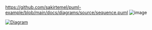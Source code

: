 
https://github.com/sakirtemel/puml-example/blob/main/docs/diagrams/source/sequence.puml
![image](diagrams/audio_broadcast.png)

[![Diagram](https://mydiagrams123.com/?source=https://github.com/sakirtemel/puml-example/blob/main/docs/diagrams/source/sequence.puml&fileType=png)](https://mydiagrams123.com/?source=https://github.com/sakirtemel/puml-example/blob/main/docs/diagrams/source/sequence.puml)
